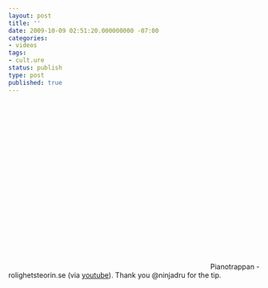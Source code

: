 ```yaml
---
layout: post
title: ''
date: 2009-10-09 02:51:20.000000000 -07:00
categories:
- videos
tags:
- cult.ure
status: publish
type: post
published: true
---
```

<object width="400" height="336"><param name="movie" value="http://www.youtube.com/v/ivg56TX9kWI&amp;rel=0&amp;egm=0&amp;showinfo=0&amp;fs=1" /><param name="wmode" value="transparent" /><param name="allowFullScreen" value="true" /><embed src="http://www.youtube.com/v/ivg56TX9kWI&amp;rel=0&amp;egm=0&amp;showinfo=0&amp;fs=1" type="application/x-shockwave-flash" width="400" height="336" allowfullscreen="true" wmode="transparent"></embed></object>
	    Pianotrappan - rolighetsteorin.se (via <a href="http://www.youtube.com/watch?v=ivg56TX9kWI">youtube</a>). Thank you @ninjadru for the tip.
